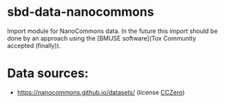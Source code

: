 # sbd-data-nanocommons
Import module for NanoCommons data. In the future this import should be done by an approach using the
[BMUSE software](Tox Community accepted (finally)).

# Data sources:

* https://nanocommons.github.io/datasets/ (license [CCZero](https://github.com/NanoCommons/datasets/blob/main/LICENSE.md))
